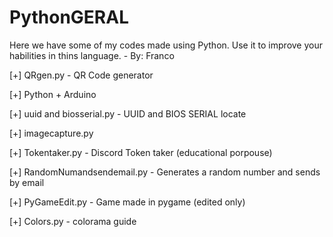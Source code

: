 # PythonGERAL
Here we have some of my codes made using Python. Use it to improve your habilities in thins language. - By: Franco

[+] QRgen.py - QR Code generator

[+] Python + Arduino 

[+] uuid and biosserial.py - UUID and BIOS SERIAL locate

[+] imagecapture.py 

[+] Tokentaker.py - Discord Token taker (educational porpouse)

[+] RandomNumandsendemail.py - Generates a random number and sends by email

[+] PyGameEdit.py - Game made in pygame (edited only)

[+] Colors.py - colorama guide

